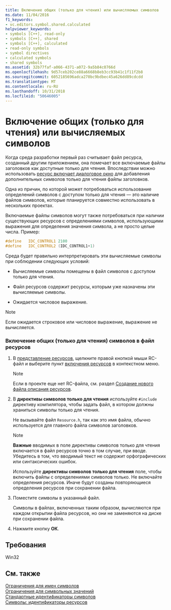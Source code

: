 ```yaml
---
title: Включение общих (только для чтения) или вычисляемых символов
ms.date: 11/04/2016
f1_keywords:
- vc.editors.symbol.shared.calculated
helpviewer_keywords:
- symbols [C++], read-only
- symbols [C++], shared
- symbols [C++], calculated
- read-only symbols
- symbol directives
- calculated symbols
- shared symbols
ms.assetid: 32b77faf-a066-4371-a072-9a5b84c0766d
ms.openlocfilehash: 9d57ceb202ce88a6668b8eb3cc93b41c1f11f2b8
ms.sourcegitcommit: 6052185696adca270bc9bdbec45a626dd89cdcdd
ms.translationtype: MT
ms.contentlocale: ru-RU
ms.lasthandoff: 10/31/2018
ms.locfileid: "50646005"
---
```

# <a name="including-shared-read-only-or-calculated-symbols"></a>Включение общих (только для чтения) или вычисляемых символов

Когда среда разработки первый раз считывает файл ресурса, созданный другим приложением, она помечает все включаемые файлы заголовков как доступные только для чтения. Впоследствии можно использовать [ресурс включает диалоговое окно](../windows/resource-includes-dialog-box.md) для добавления дополнительных символов только для чтения файлы заголовков.

Одна из причин, по которой может потребоваться использование определений символов с доступом только для чтения — это наличие файлов символов, которые планируется совместно использовать в нескольких проектах.

Включаемые файлы символов могут также потребоваться при наличии существующих ресурсов с определениями символов, использующими выражения для определения значения символа, а не просто целые числа. Пример:

```cpp
#define   IDC_CONTROL1 2100
#define   IDC_CONTROL2 (IDC_CONTROL1+1)
```

Среда будет правильно интерпретировать эти вычисляемые символы при соблюдении следующих условий:

- Вычисляемые символы помещены в файл символов с доступом только для чтения.

- Файл ресурсов содержит ресурсы, которым уже назначены эти вычисляемые символы.

- Ожидается числовое выражение.

> [!NOTE]
> Если ожидается строковое или числовое выражение, выражение не вычисляется.

### <a name="to-include-shared-read-only-symbols-in-your-resource-file"></a>Включение общих (только для чтения) символов в файл ресурсов

1. В [представление ресурсов](../windows/resource-view-window.md), щелкните правой кнопкой мыши RC-файл и выберите пункт [включения ресурсов](../windows/resource-includes-dialog-box.md) в контекстном меню.

   > [!NOTE]
   > Если в проекте еще нет RC-файла, см. раздел [Создание нового файла описания ресурсов](../windows/how-to-create-a-resource-script-file.md).

2. В **директивы символов только для чтения** используйте `#include` директиву компилятора, чтобы задать файл, в котором должны храниться символы только для чтения.

   Не вызывайте файл `Resource.h`, так как это имя файла, обычно используется для главного файла символов заголовков.

   > [!NOTE]
   > **Важные** вводимых в поле директивы символов только для чтения включается в файл ресурсов точно в том случае, при вводе. Убедитесь в том, что вводимый текст не содержит орфографических или синтаксических ошибок.

   Используйте **директивы символов только для чтения** поле, чтобы включить файлы с определениями символов только. Не включайте определения ресурсов. Иначе будут созданы повторяющиеся определения ресурсов при сохранении файла.

3. Поместите символы в указанный файл.

   Символы в файлах, включенных таким образом, вычисляются при каждом открытии файла ресурсов, но они не заменяются на диске при сохранении файла.

4. Нажмите кнопку **ОК**.

## <a name="requirements"></a>Требования

Win32

## <a name="see-also"></a>См. также

[Ограничения для имен символов](../windows/symbol-name-restrictions.md)<br/>
[Ограничения для символьных значений](../windows/symbol-value-restrictions.md)<br/>
[Стандартные идентификаторы символов](../windows/predefined-symbol-ids.md)<br/>
[Символы: идентификаторы ресурсов](../windows/symbols-resource-identifiers.md)